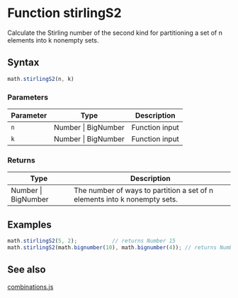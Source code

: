 # Function stirlingS2

Calculate the Stirling number of the second kind for partitioning a set of n elements into k nonempty sets.

## Syntax

```js
math.stirlingS2(n, k)
```

### Parameters

Parameter | Type | Description
--------- | ---- | -----------
`n` | Number &#124; BigNumber |  Function input
`k` | Number &#124; BigNumber |  Function input

### Returns

Type | Description
---- | -----------
Number &#124; BigNumber | The number of ways to partition a set of n elements into k nonempty sets.


## Examples

```js
math.stirlingS2(5, 2);           // returns Number 15
math.stirlingS2(math.bignumber(10), math.bignumber(4)); // returns Number 34105
```


## See also

[combinations.js](combinations.md)


<!-- Note: This file is automatically generated from source code comments. Changes made in this file will be overridden. -->
